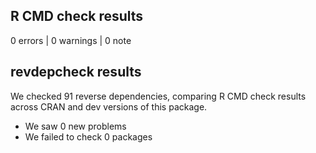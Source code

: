 ## R CMD check results

0 errors | 0 warnings | 0 note

## revdepcheck results

We checked 91 reverse dependencies, comparing R CMD check results across CRAN and dev versions of this package.

 * We saw 0 new problems
 * We failed to check 0 packages

